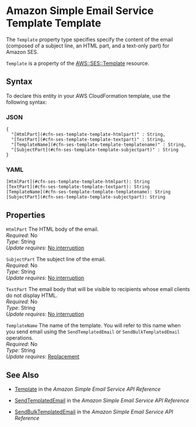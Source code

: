 # Amazon Simple Email Service Template Template<a name="aws-properties-ses-template-template"></a>

<a name="aws-properties-ses-template-template-description"></a>The `Template` property type specifies specify the content of the email \(composed of a subject line, an HTML part, and a text\-only part\) for Amazon SES\.

<a name="aws-properties-ses-template-template-inheritance"></a> `Template` is a property of the [AWS::SES::Template](aws-resource-ses-template.md) resource\.

## Syntax<a name="aws-properties-ses-template-template-syntax"></a>

To declare this entity in your AWS CloudFormation template, use the following syntax:

### JSON<a name="aws-properties-ses-template-template-syntax.json"></a>

```
{
  "[HtmlPart](#cfn-ses-template-template-htmlpart)" : String,
  "[TextPart](#cfn-ses-template-template-textpart)" : String,
  "[TemplateName](#cfn-ses-template-template-templatename)" : String,
  "[SubjectPart](#cfn-ses-template-template-subjectpart)" : String
}
```

### YAML<a name="aws-properties-ses-template-template-syntax.yaml"></a>

```
[HtmlPart](#cfn-ses-template-template-htmlpart): String
[TextPart](#cfn-ses-template-template-textpart): String
[TemplateName](#cfn-ses-template-template-templatename): String
[SubjectPart](#cfn-ses-template-template-subjectpart): String
```

## Properties<a name="aws-properties-ses-template-template-properties"></a>

`HtmlPart`  <a name="cfn-ses-template-template-htmlpart"></a>
The HTML body of the email\.  
 *Required*: No  
 *Type*: String  
 *Update requires*: [No interruption](using-cfn-updating-stacks-update-behaviors.md#update-no-interrupt) 

`SubjectPart`  <a name="cfn-ses-template-template-subjectpart"></a>
The subject line of the email\.  
 *Required*: No  
 *Type*: String  
 *Update requires*: [No interruption](using-cfn-updating-stacks-update-behaviors.md#update-no-interrupt) 

`TextPart`  <a name="cfn-ses-template-template-textpart"></a>
The email body that will be visible to recipients whose email clients do not display HTML\.  
 *Required*: No  
 *Type*: String  
 *Update requires*: [No interruption](using-cfn-updating-stacks-update-behaviors.md#update-no-interrupt) 

`TemplateName`  <a name="cfn-ses-template-template-templatename"></a>
The name of the template\. You will refer to this name when you send email using the `SendTemplatedEmail` or `SendBulkTemplatedEmail` operations\.  
 *Required*: No  
 *Type*: String  
 *Update requires*: [Replacement](using-cfn-updating-stacks-update-behaviors.md#update-replacement) 

## See Also<a name="aws-properties-ses-template-template-seealso"></a>

+ [Template](http://docs.aws.amazon.com/ses/latest/APIReference/API_Template.html) in the *Amazon Simple Email Service API Reference*

+ [SendTemplatedEmail](http://docs.aws.amazon.com/ses/latest/APIReference/API_SendTemplatedEmail.html) in the *Amazon Simple Email Service API Reference*

+ [SendBulkTemplatedEmail](http://docs.aws.amazon.com/ses/latest/APIReference/API_SendBulkTemplatedEmail.html) in the *Amazon Simple Email Service API Reference*